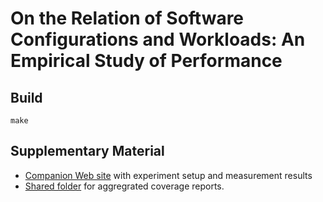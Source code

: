 # On the Relation of Software Configurations and Workloads: An Empirical Study of Performance

## Build
```
make
```

## Supplementary Material

* [Companion Web site](https://github.com/anonyms-2021/submission-448) with experiment setup and measurement results
* [Shared folder](https://mega.nz/folder/VUpClDiA#-pJj8fm8d_Td5udauW61aQ) for aggregrated coverage reports.
